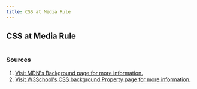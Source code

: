 ```yaml
---
title: CSS at Media Rule
---
```


## CSS at Media Rule
```css
```

### Sources

1. [Visit MDN's Background page for more information.](https://developer.mozilla.org/en-US/docs/Web/CSS/background)
2. [Visit W3School's CSS background Property page for more information.](https://www.w3schools.com/cssref/css3_pr_background.asp)
